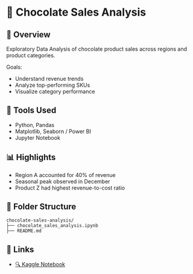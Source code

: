 # 🍫 Chocolate Sales Analysis

## 📌 Overview
Exploratory Data Analysis of chocolate product sales across regions and product categories.

Goals:
- Understand revenue trends
- Analyze top-performing SKUs
- Visualize category performance

## 🔧 Tools Used
- Python, Pandas
- Matplotlib, Seaborn / Power BI
- Jupyter Notebook

## 📊 Highlights
- Region A accounted for 40% of revenue
- Seasonal peak observed in December
- Product Z had highest revenue-to-cost ratio

## 📁 Folder Structure
```
chocolate-sales-analysis/
├── chocolate_sales_analysis.ipynb
├── README.md
```

## 🔗 Links
- [🔍 Kaggle Notebook](https://www.kaggle.com/code/sarthakmishra12/chocolate-sales-analysis)
